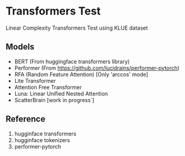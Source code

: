 # Transformers Test
Linear Complexity Transformers Test using KLUE dataset

## Models
* BERT (From huggingface transformers library)
* Performer (From https://github.com/lucidrains/performer-pytorch)
* RFA (Random Feature Attention) [Only 'arccos' mode]
* Lite Transformer
* Attention Free Transformer
* Luna: Linear Unified Nested Attention
* ScatterBrain [work in progress`]

## Reference
1. hugginface transformers
2. hugginface tokenizers
3. performer-pytorch
